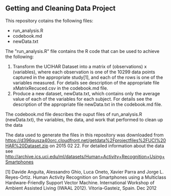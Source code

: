 ## Getting and Cleaning Data Project ##

This repository cotains the following files:
- run_analysis.R
- codebook.md
- newData.txt

The "run_analysis.R" file contains the R code that can be used to achieve the following:
1) Transform the UCIHAR Dataset into a matrix of  (observations) x (variables), where each observation is one of the 10299 data points captured in the appropriate study[1], and each of the rows is one of the variables measured. For details see description of the appropriate file xMatrixRecuced.csv in the codebook.md file. 
2) Produce a new dataset, newData.txt, which contains only the average value of each of the variables for each subject. For details see the description of the appropriate file newData.txt in the codebook.md file.  


The codebook.md file describes the ouput files of run_analysis.R (newData.txt), the variables, the data, and work that performed to clean up the data


The data used to generate the files in this repository was downloaded from https://d396qusza40orc.cloudfront.net/getdata%2Fprojectfiles%2FUCI%20HAR%20Dataset.zip on 2015 02 22. 
For detailed information about the data see http://archive.ics.uci.edu/ml/datasets/Human+Activity+Recognition+Using+Smartphones



[1] Davide Anguita, Alessandro Ghio, Luca Oneto, Xavier Parra and Jorge L. Reyes-Ortiz. Human Activity Recognition on Smartphones using a Multiclass Hardware-Friendly Support Vector Machine. International Workshop of Ambient Assisted Living (IWAAL 2012). Vitoria-Gasteiz, Spain. Dec 2012

